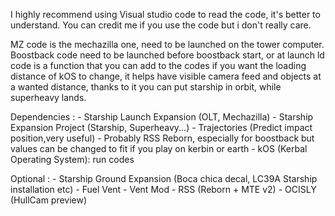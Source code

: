 I highly recommend using Visual studio code to read the code, it's better to understand.
You can credit me if you use the code but i don't really care.


MZ code is the mechazilla one, need to be launched on the tower computer.
Boostback code need to be launched before boostback start, or at launch
ld code is a function that you can add to the codes if you want the loading distance of kOS to change, it helps have visible camera feed and objects at a wanted distance, thanks to it you can put starship in orbit, while superheavy lands.


Dependencies : - Starship Launch Expansion (OLT, Mechazilla)
               - Starship Expansion Project (Starship, Superheavy...)
               - Trajectories (Predict impact position,very useful)
               - Probably RSS Reborn, especially for boostback but values can be changed to fit if                  you play on kerbin or earth
			   - kOS (Kerbal Operating System): run codes


Optional : - Starship Ground Expansion (Boca chica decal, LC39A Starship installation etc)
           - Fuel Vent
           - Vent Mod 
           - RSS (Reborn + MTE v2)
		   - OCISLY (HullCam preview)

